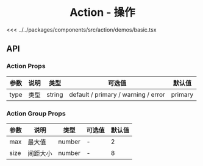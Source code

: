 <h1 align="center">
Action - 操作
</h1>

<<< ../../packages/components/src/action/demos/basic.tsx

## API

### Action Props

| 参数   | 说明 | 类型     | 可选值                                 | 默认值     |
|------|----|--------|-------------------------------------|---------|
| type | 类型 | string | default / primary / warning / error | primary |

### Action Group Props

| 参数   | 说明   | 类型     | 可选值 | 默认值 |
|------|------|--------|-----|-----|
| max  | 最大值  | number | -   | 2   |
| size | 间距大小 | number | -   | 8   |

